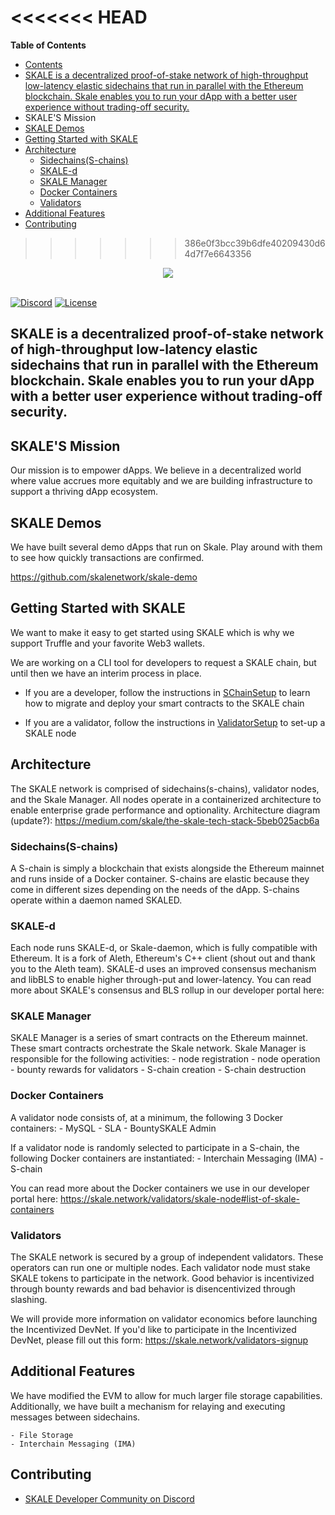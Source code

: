 <<<<<<< HEAD
=======
<!-- START doctoc generated TOC please keep comment here to allow auto update -->
<!-- DON'T EDIT THIS SECTION, INSTEAD RE-RUN doctoc TO UPDATE -->
**Table of Contents**  

  - [Contents](#contents)
- [SKALE is a decentralized proof-of-stake network of high-throughput low-latency elastic sidechains that run in parallel with the Ethereum blockchain. Skale enables you to run your dApp with a better user experience without trading-off security.](#skale-is-a-decentralized-proof-of-stake-network-of-high-throughput-low-latency-elastic-sidechains-that-run-in-parallel-with-the-ethereum-blockchain-skale-enables-you-to-run-your-dapp-with-a-better-user-experience-without-trading-off-security)
- [<a id="mission"></a>SKALE'S Mission](#a-idmissionaskales-mission)
- [SKALE Demos](#skale-demos)
- [Getting Started with SKALE](#getting-started-with-skale)
- [Architecture](#architecture)
  - [Sidechains(S-chains)](#sidechainss-chains)
  - [SKALE-d](#skale-d)
  - [SKALE Manager](#skale-manager)
  - [Docker Containers](#docker-containers)
  - [Validators](#validators)
- [Additional Features](#additional-features)
- [Contributing](#contributing)

<!-- END doctoc generated TOC please keep comment here to allow auto update -->

>>>>>>> 386e0f3bcc39b6dfe40209430d64d7f7e6643356
<div align="center">
  <img src="https://uploads-ssl.webflow.com/5be05ae542686c4ebf192462/5be2f8beb08f6d0fbd2ea797_Skale_Logo_Blue-p-500.png"><br><br>
</div>

[![Discord](https://img.shields.io/badge/chat-discord.chat-yellow.svg?style=flat)](https://discord.gg/mtAy3cv)
[![License](https://img.shields.io/badge/License-Apache%202.0-blue.svg)](https://opensource.org/licenses/Apache-2.0)


## SKALE is a decentralized proof-of-stake network of high-throughput low-latency elastic sidechains that run in parallel with the Ethereum blockchain. Skale enables you to run your dApp with a better user experience without trading-off security. 

## <a id="mission"></a>SKALE'S Mission 
Our mission is to empower dApps. We believe in a decentralized world where value accrues more equitably and we are building infrastructure to support a thriving dApp ecosystem. 

## SKALE Demos 

We have built several demo dApps that run on Skale. Play around with them to see how quickly transactions are confirmed. 

https://github.com/skalenetwork/skale-demo

## Getting Started with SKALE

We want to make it easy to get started using SKALE which is why we support Truffle and your favorite Web3 wallets.

We are working on a CLI tool for developers to request a SKALE chain, but until then we have an interim process in place.

- If you are a developer, follow the instructions in [SChainSetup](SChainSetup.md) to learn how to migrate and deploy your smart contracts to the SKALE chain 

- If you are a validator, follow the instructions in [ValidatorSetup](ValidatorSetup.md) to set-up a SKALE node 


## Architecture

The SKALE network is comprised of sidechains(s-chains), validator nodes, and the Skale Manager. All nodes operate in a containerized architecture to enable enterprise grade performance and optionality. 
Architecture diagram (update?): https://medium.com/skale/the-skale-tech-stack-5beb025acb6a

### Sidechains(S-chains)

A S-chain is simply a blockchain that exists alongside the Ethereum mainnet and runs inside of a Docker container. S-chains are elastic because they come in different sizes depending on the needs of the dApp. S-chains operate within a daemon named SKALED. 

### SKALE-d

Each node runs SKALE-d, or Skale-daemon, which is fully compatible with Ethereum. It is a fork of Aleth, Ethereum's C++ client (shout out and thank you to the Aleth team). SKALE-d uses an improved consensus mechanism and libBLS to enable higher through-put and lower-latency. You can read more about SKALE's consensus and BLS rollup in our developer portal here: 


### SKALE Manager

SKALE Manager is a series of smart contracts on the Ethereum mainnet. These smart contracts orchestrate the Skale network. Skale Manager is responsible for the following activities:
	- node registration
	- node operation
	- bounty rewards for validators
	- S-chain creation
	- S-chain destruction

### Docker Containers 
A validator node consists of, at a minimum, the following 3 Docker containers:
    - MySQL
    - SLA
    - BountySKALE Admin

If a validator node is randomly selected to participate in a S-chain, the following Docker containers are instantiated:
    - Interchain Messaging (IMA)
    - S-chain 

You can read more about the Docker containers we use in our developer portal here: https://skale.network/validators/skale-node#list-of-skale-containers

### Validators

The SKALE network is secured by a group of independent validators. These operators can run one or multiple nodes. Each validator node must stake SKALE tokens to participate in the network. Good behavior is incentivized through bounty rewards and bad behavior is disencentivized through slashing.

We will provide more information on validator economics before launching the Incentivized DevNet. If you'd like to participate in the Incentivized DevNet, please fill out this form: https://skale.network/validators-signup


## Additional Features

We have modified the EVM to allow for much larger file storage capabilities. Additionally, we have built a mechanism for relaying and executing messages between sidechains. 
 
    - File Storage
    - Interchain Messaging (IMA)



## Contributing








-   [SKALE Developer Community on Discord](http://skale.chat)
